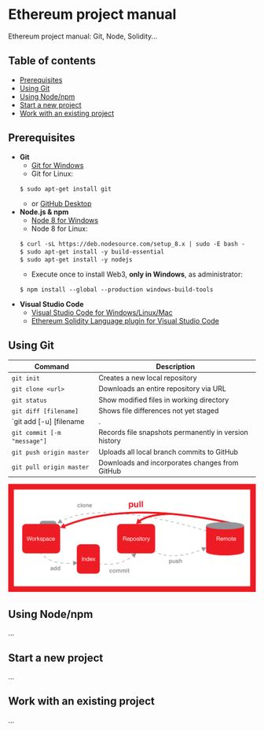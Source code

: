 # Ethereum project manual
Ethereum project manual: Git, Node, Solidity...

## Table of contents
* [Prerequisites](#prerequisites)
* [Using Git](#using-git)
* [Using Node/npm](#using-nodenpm)
* [Start a new project](#start-a-new-project)
* [Work with an existing project](#work-with-an-existing-project)
  
## Prerequisites
* __Git__
  * [Git for Windows](https://git-scm.com/download/win)
  * Git for Linux:
  ```
  $ sudo apt-get install git
  ```
  * or [GitHub Desktop](https://desktop.github.com/)
* __Node.js & npm__
  * [Node 8 for Windows](https://nodejs.org/dist/v8.9.1/node-v8.9.1-x64.msi)
  * Node 8 for Linux:
  ```
  $ curl -sL https://deb.nodesource.com/setup_8.x | sudo -E bash -
  $ sudo apt-get install -y build-essential
  $ sudo apt-get install -y nodejs
  ```
  * Execute once to install Web3, __only in Windows__, as administrator:
  ```
  $ npm install --global --production windows-build-tools 
  ```
* __Visual Studio Code__
  * [Visual Studio Code for Windows/Linux/Mac](https://code.visualstudio.com/Download)
  * [Ethereum Solidity Language plugin for Visual Studio Code](https://marketplace.visualstudio.com/items?itemName=JuanBlanco.solidity)

## Using Git

| Command                             | Description                                           |
| ------------------------------------|-------------------------------------------------------|
| `git init`                          | Creates a new local repository                        |
| `git clone <url>`                   | Downloads an entire repository via URL                |
| `git status`                        | Show modified files in working directory              |
| `git diff [filename]`               | Shows file differences not yet staged                 |
| `git add [-u] [filename|.|pattern]` | Snapshots the file in preparation for versioning      |
| `git commit [-m "message"]`         | Records file snapshots permanently in version history |
| `git push origin master`            | Uploads all local branch commits to GitHub            |
| `git pull origin master`            | Downloads and incorporates changes from GitHub        |

![Git workflow](git.png "Git workflow")

## Using Node/npm
...

## Start a new project
...

## Work with an existing project
...
